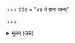 +++
title = "०४ ये ग्रामा यान्य्"

+++
<details><summary>मूलम् (GR)</summary>

ये ग्रामा यान्य् अरण्यानि  
याः सभा अधि भूम्याम् ।  
तेष्व् अहं देवि पृथिव्य्  
उद्यासं मधुमद् वचः ॥
</details>